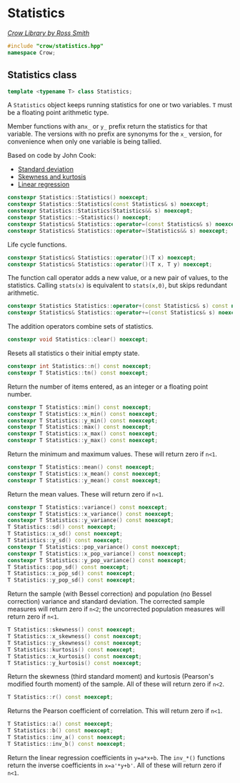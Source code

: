 # Statistics

_[Crow Library by Ross Smith](index.html)_

```c++
#include "crow/statistics.hpp"
namespace Crow;
```

## Statistics class

```c++
template <typename T> class Statistics;
```

A `Statistics` object keeps running statistics for one or two variables. `T`
must be a floating point arithmetic type.

Member functions with an`x_` or `y_` prefix return the statistics for that
variable. The versions with no prefix are synonyms for the `x_` version, for
convenience when only one variable is being tallied.

Based on code by John Cook:

* [Standard deviation](https://www.johndcook.com/blog/standard_deviation/)
* [Skewness and kurtosis](https://www.johndcook.com/blog/skewness_kurtosis/)
* [Linear regression](https://www.johndcook.com/blog/running_regression/)

```c++
constexpr Statistics::Statistics() noexcept;
constexpr Statistics::Statistics(const Statistics& s) noexcept;
constexpr Statistics::Statistics(Statistics&& s) noexcept;
constexpr Statistics::~Statistics() noexcept;
constexpr Statistics& Statistics::operator=(const Statistics& s) noexcept;
constexpr Statistics& Statistics::operator=(Statistics&& s) noexcept;
```

Life cycle functions.

```c++
constexpr Statistics& Statistics::operator()(T x) noexcept;
constexpr Statistics& Statistics::operator()(T x, T y) noexcept;
```

The function call operator adds a new value, or a new pair of values, to the
statistics. Calling `stats(x)` is equivalent to `stats(x,0)`, but skips
redundant arithmetic.

```c++
constexpr Statistics Statistics::operator+(const Statistics& s) const noexcept;
constexpr Statistics& Statistics::operator+=(const Statistics& s) noexcept;
```

The addition operators combine sets of statistics.

```c++
constexpr void Statistics::clear() noexcept;
```

Resets all statistics o their initial empty state.

```c++
constexpr int Statistics::n() const noexcept;
constexpr T Statistics::tn() const noexcept;
```

Return the number of items entered, as an integer or a floating point number.

```c++
constexpr T Statistics::min() const noexcept;
constexpr T Statistics::x_min() const noexcept;
constexpr T Statistics::y_min() const noexcept;
constexpr T Statistics::max() const noexcept;
constexpr T Statistics::x_max() const noexcept;
constexpr T Statistics::y_max() const noexcept;
```

Return the minimum and maximum values. These will return zero if `n<1`.

```c++
constexpr T Statistics::mean() const noexcept;
constexpr T Statistics::x_mean() const noexcept;
constexpr T Statistics::y_mean() const noexcept;
```

Return the mean values. These will return zero if `n<1`.

```c++
constexpr T Statistics::variance() const noexcept;
constexpr T Statistics::x_variance() const noexcept;
constexpr T Statistics::y_variance() const noexcept;
T Statistics::sd() const noexcept;
T Statistics::x_sd() const noexcept;
T Statistics::y_sd() const noexcept;
constexpr T Statistics::pop_variance() const noexcept;
constexpr T Statistics::x_pop_variance() const noexcept;
constexpr T Statistics::y_pop_variance() const noexcept;
T Statistics::pop_sd() const noexcept;
T Statistics::x_pop_sd() const noexcept;
T Statistics::y_pop_sd() const noexcept;
```

Return the sample (with Bessel correction) and population (no Bessel
correction) variance and standard deviation. The corrected sample measures
will return zero if `n<2`; the uncorrected population measures will return
zero if `n<1`.

```c++
T Statistics::skewness() const noexcept;
T Statistics::x_skewness() const noexcept;
T Statistics::y_skewness() const noexcept;
T Statistics::kurtosis() const noexcept;
T Statistics::x_kurtosis() const noexcept;
T Statistics::y_kurtosis() const noexcept;
```

Return the skewness (third standard moment) and kurtosis (Pearson's modified
fourth moment) of the sample. All of these will return zero if `n<2`.

```c++
T Statistics::r() const noexcept;
```

Returns the Pearson coefficient of correlation. This will return zero if
`n<1`.

```c++
T Statistics::a() const noexcept;
T Statistics::b() const noexcept;
T Statistics::inv_a() const noexcept;
T Statistics::inv_b() const noexcept;
```

Return the linear regression coefficients in `y=a*x+b`. The `inv_*()`
functions return the inverse coefficients in `x=a'*y+b'`. All of these will
return zero if `n<1`.
